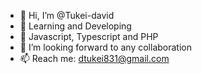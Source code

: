- 👋 Hi, I’m @Tukei-david
- 👀 Learning and Developing
- 🌱 Javascript, Typescript and PHP
- 💞️ I’m looking forward to any collaboration
- 📫 Reach me: dtukei831@gmail.com
